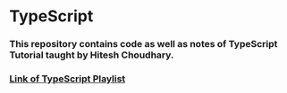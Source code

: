 # TypeScript

### This repository contains code as well as notes of TypeScript Tutorial taught by Hitesh Choudhary.

### [Link of TypeScript Playlist](https://www.youtube.com/watch?v=j89BvWz8Eag&list=PLRAV69dS1uWRPSfKzwZsIm-Axxq-LxqhW)